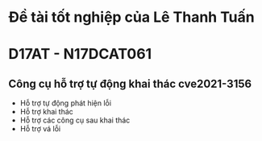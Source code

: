 # Đề tài tốt nghiệp của Lê Thanh Tuấn
# D17AT - N17DCAT061

## Công cụ hỗ trợ tự động khai thác cve2021-3156
- Hỗ trợ tự động phát hiện lỗi
- Hỗ trợ khai thác
- Hỗ trợ các công cụ sau khai thác
- Hỗ trợ vá lỗi
